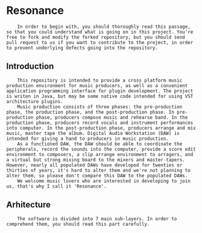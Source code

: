 Resonance
===========
		In order to begin with, you should thoroughly read this passage, so that you could understand what is going on in this project. You're free to fork and modify the forked repository, but you should send pull request to us if you want to contribute to the project, in order to prevent underlying defects going into the repository.

Introduction
-----------
		This repository is intended to provide a cross platform music production environment for music producers, as well as a convenient application programming interface for plugin development. The project is writen in Java, but may be some native code intended for using VST architecture plugins.
		Music production consists of three phases: the pre-production phase, the production phase, and the post-production phase. In pre-production phase, producers compose music and rehearse band. In the production phase, producers record vocals and instrument performances into computer. In the post-production phase, producers arrange and mix music, master tape the album. Digital Audio Workstation (DAW) is intended for giving a hand to producers in music production.
		As a functioned DAW, the DAW should be able to coordinate the peripherals, record the sounds into the computer, provide a score edit environment to composers, a clip arrange environment to arragers, and a virtual but strong mixing board to the mixers and master-tapers. However, nearly all populated DAWs have developed for twenties or thirties of years, it's hard to alter them and we're not planning to alter them, so please don't compare this DAW to the populated DAWs.
		We welcome music lovers who are interested in developing to join us, that's why I call it 'Resonance'.

Arhitecture
-----------
		The software is divided into 7 main sub-layers. In order to comprehend them, you should read this part carefully.
